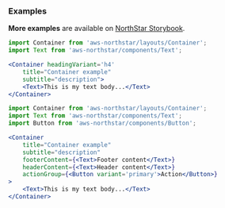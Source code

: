 ### Examples

**More examples** are available on <a href="https://storybook.northstar.aws-prototyping.cloud/?path=/story/container" target="_blank">NorthStar Storybook</a>.

```jsx
import Container from 'aws-northstar/layouts/Container';
import Text from 'aws-northstar/components/Text';

<Container headingVariant='h4' 
    title="Container example" 
    subtitle="description">
    <Text>This is my text body...</Text>
</Container>
```

```jsx
import Container from 'aws-northstar/layouts/Container';
import Text from 'aws-northstar/components/Text';
import Button from 'aws-northstar/components/Button';

<Container
    title="Container example"
    subtitle="description"
    footerContent={<Text>Footer content</Text>}
    headerContent={<Text>Header content</Text>}
    actionGroup={<Button variant='primary'>Action</Button>}
>
    <Text>This is my text body...</Text>
</Container>
```


